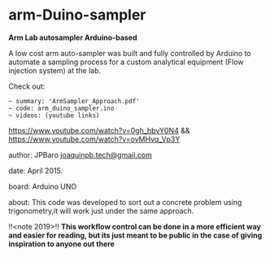 # arm-Duino-sampler
**Arm Lab autosampler Arduino-based** 

A low cost arm auto-sampler was built and fully controlled by Arduino
to automate a sampling process for a custom analytical equipment (Flow injection system) at the lab.

Check out:
~~~~~~~~~~~~~~~~~~~~~~~~~~~~~~~~~~~~~
~ summary: 'ArmSampler_Approach.pdf' 
~ code: arm_duino_sampler.ino
~ videos: (youtube links)
~~~~~~~~~~~~~~~~~~~~~~~~~~~~~~~~~~~~~

https://www.youtube.com/watch?v=0gh_hbvY0N4 && https://www.youtube.com/watch?v=ovMHvq_Vp3Y

author: JPBaro joaquinpb.tech@gmail.com

date: April 2015.

board: Arduino UNO 

about: This code was developed to sort out a concrete problem using trigonometry,it will work just under the same approach.
	         
!!<note 2019>!! **This workflow control can be done in a more efficient way and easier for reading, but its just meant to be public in the case of giving inspiration to anyone out there**


